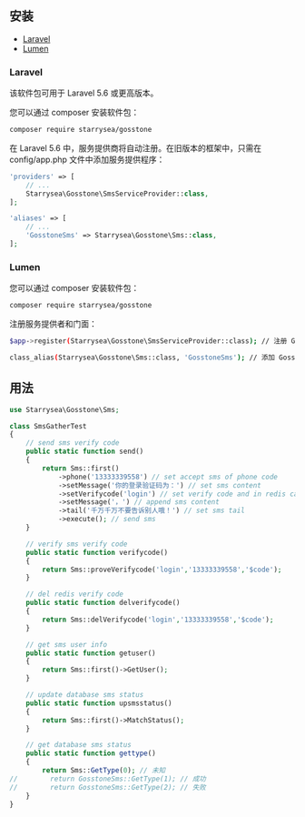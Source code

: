 ## 安装
- [Laravel](#laravel)
- [Lumen](#lumen)

### Laravel

该软件包可用于 Laravel 5.6 或更高版本。

您可以通过 composer 安装软件包：

``` bash
composer require starrysea/gosstone
```

在 Laravel 5.6 中，服务提供商将自动注册。在旧版本的框架中，只需在 config/app.php 文件中添加服务提供程序：

```php
'providers' => [
    // ...
    Starrysea\Gosstone\SmsServiceProvider::class,
];

'aliases' => [
    // ...
    'GosstoneSms' => Starrysea\Gosstone\Sms::class,
];
```

### Lumen

您可以通过 composer 安装软件包：

``` bash
composer require starrysea/gosstone
```

注册服务提供者和门面：

```bash
$app->register(Starrysea\Gosstone\SmsServiceProvider::class); // 注册 GosstoneSms 服务提供者

class_alias(Starrysea\Gosstone\Sms::class, 'GosstoneSms'); // 添加 GosstoneSms 门面
```

## 用法

```php
use Starrysea\Gosstone\Sms;

class SmsGatherTest
{
    // send sms verify code
    public static function send()
    {
        return Sms::first()
            ->phone('13333339558') // set accept sms of phone code
            ->setMessage('你的登录验证码为：') // set sms content
            ->setVerifycode('login') // set verify code and in redis cache, cache name: login
            ->setMessage('，') // append sms content
            ->tail('千万千万不要告诉别人哦！') // set sms tail
            ->execute(); // send sms
    }

    // verify sms verify code
    public static function verifycode()
    {
        return Sms::proveVerifycode('login','13333339558','$code');
    }

    // del redis verify code
    public static function delverifycode()
    {
        return Sms::delVerifycode('login','13333339558','$code');
    }

    // get sms user info
    public static function getuser()
    {
        return Sms::first()->GetUser();
    }

    // update database sms status
    public static function upsmsstatus()
    {
        return Sms::first()->MatchStatus();
    }

    // get database sms status
    public static function gettype()
    {
        return Sms::GetType(0); // 未知
//        return GosstoneSms::GetType(1); // 成功
//        return GosstoneSms::GetType(2); // 失败
    }
}
```
